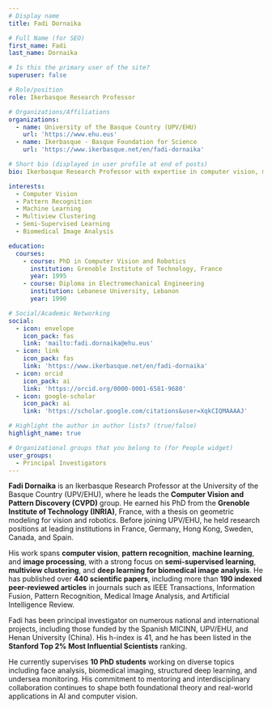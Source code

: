 ```yaml
---
# Display name
title: Fadi Dornaika

# Full Name (for SEO)
first_name: Fadi  
last_name: Dornaika

# Is this the primary user of the site?
superuser: false

# Role/position
role: Ikerbasque Research Professor

# Organizations/Affiliations
organizations:
  - name: University of the Basque Country (UPV/EHU)
    url: 'https://www.ehu.eus'
  - name: Ikerbasque - Basque Foundation for Science
    url: 'https://www.ikerbasque.net/en/fadi-dornaika'

# Short bio (displayed in user profile at end of posts)
bio: Ikerbasque Research Professor with expertise in computer vision, machine learning, and pattern recognition.

interests:
  - Computer Vision
  - Pattern Recognition
  - Machine Learning
  - Multiview Clustering
  - Semi-Supervised Learning
  - Biomedical Image Analysis

education:
  courses:
    - course: PhD in Computer Vision and Robotics
      institution: Grenoble Institute of Technology, France
      year: 1995
    - course: Diploma in Electromechanical Engineering
      institution: Lebanese University, Lebanon
      year: 1990

# Social/Academic Networking
social:
  - icon: envelope
    icon_pack: fas
    link: 'mailto:fadi.dornaika@ehu.eus'
  - icon: link
    icon_pack: fas
    link: 'https://www.ikerbasque.net/en/fadi-dornaika'
  - icon: orcid
    icon_pack: ai
    link: 'https://orcid.org/0000-0001-6581-9680'
  - icon: google-scholar
    icon_pack: ai
    link: 'https://scholar.google.com/citations&user=XqkCIQMAAAAJ'

# Highlight the author in author lists? (true/false)
highlight_name: true

# Organizational groups that you belong to (for People widget)
user_groups:
  - Principal Investigators
---
```

**Fadi Dornaika** is an Ikerbasque Research Professor at the University of the Basque Country (UPV/EHU), where he leads the **Computer Vision and Pattern Discovery (CVPD)** group. He earned his PhD from the **Grenoble Institute of Technology (INRIA)**, France, with a thesis on geometric modeling for vision and robotics. Before joining UPV/EHU, he held research positions at leading institutions in France, Germany, Hong Kong, Sweden, Canada, and Spain.

His work spans **computer vision**, **pattern recognition**, **machine learning**, and **image processing**, with a strong focus on **semi-supervised learning**, **multiview clustering**, and **deep learning for biomedical image analysis**. He has published over **440 scientific papers**, including more than **190 indexed peer-reviewed articles** in journals such as IEEE Transactions, Information Fusion, Pattern Recognition, Medical Image Analysis, and Artificial Intelligence Review.

Fadi has been principal investigator on numerous national and international projects, including those funded by the Spanish MICINN, UPV/EHU, and Henan University (China). His h-index is 41, and he has been listed in the **Stanford Top 2% Most Influential Scientists** ranking.

He currently supervises **10 PhD students** working on diverse topics including face analysis, biomedical imaging, structured deep learning, and undersea monitoring. His commitment to mentoring and interdisciplinary collaboration continues to shape both foundational theory and real-world applications in AI and computer vision.
